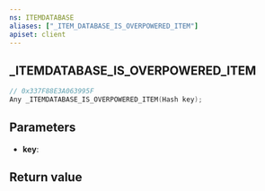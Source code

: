 ```yaml
---
ns: ITEMDATABASE
aliases: ["_ITEM_DATABASE_IS_OVERPOWERED_ITEM"]
apiset: client
---
```

## _ITEMDATABASE_IS_OVERPOWERED_ITEM

```c
// 0x337F88E3A063995F
Any _ITEMDATABASE_IS_OVERPOWERED_ITEM(Hash key);
```


## Parameters
* **key**:

## Return value

